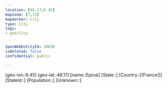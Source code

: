 ```yaml
---
location: [48.17,6.45]
mapzoom: [7,12] 
mapmarker: city 
type: City
tags:
- geo/City


SpocWebEntityId: 30038
isDeleted: false
confidential: public

---
```

[geo-lon::6.45]
[geo-lat::48.17]
[name::Epinal]
[State::]
[Country::[[France]]]
[StateId::]
[Population::]
[Unknown::]

